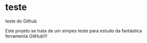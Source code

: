 # teste
teste do Github

Este projeto se trata de um simpes teste para estudo da fantástica ferramenta GitHub!!!
